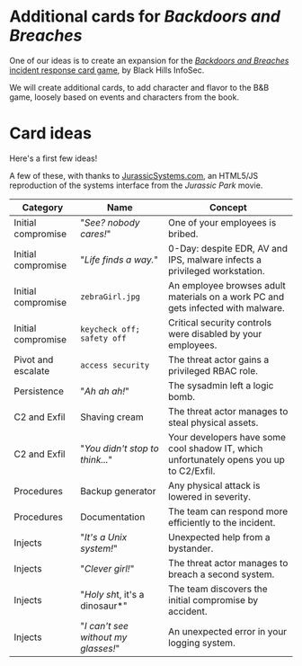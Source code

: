 # Additional cards for *Backdoors and Breaches*

One of our ideas is to create an expansion for the [*Backdoors and Breaches* incident response card game](https://www.blackhillsinfosec.com/projects/backdoorsandbreaches/), by Black Hills InfoSec. 

We will create additional cards, to add character and flavor to the B&B game, loosely based on events and characters from the book.


# Card ideas

Here's a first few ideas!

A few of these, with thanks to [JurassicSystems.com](https://jurassicsystems.com), an HTML5/JS reproduction of the systems interface from the *Jurassic Park* movie.

| Category | Name | Concept |
| -------- | ---- | ------- |
| Initial compromise | "*See? nobody cares!*" | One of your employees is bribed. |
| Initial compromise | "*Life finds a way.*" | 0-Day: despite EDR, AV and IPS, malware infects a privileged workstation.  |
| Initial compromise | `zebraGirl.jpg` | An employee browses adult materials on a work PC and gets infected with malware. |
| Initial compromise | `keycheck off; safety off` | Critical security controls were disabled by your employees. |
| Pivot and escalate | `access security` | The threat actor gains a privileged RBAC role. |
| Persistence | "*Ah ah ah!*" | The sysadmin left a logic bomb. |
| C2 and Exfil | Shaving cream | The threat actor manages to steal physical assets. |
| C2 and Exfil | "*You didn't stop to think...*" | Your developers have some cool shadow IT, which unfortunately opens you up to C2/Exfil. |
| Procedures | Backup generator | Any physical attack is lowered in severity. |
| Procedures | Documentation | The team can respond more efficiently to the incident. |
| Injects | "*It's a Unix system!*" | Unexpected help from a bystander. |
| Injects | "*Clever girl!*" | The threat actor manages to breach a second system. |
| Injects | "*Holy sh*t, it's a dinosaur*" | The team discovers the initial compromise by accident. |
| Injects | "*I can't see without my glasses!*" | An unexpected error in your logging system. |


